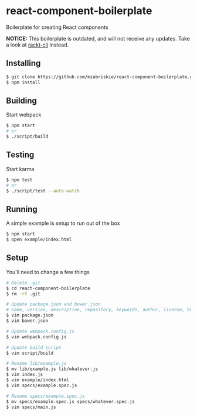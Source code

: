 # react-component-boilerplate

Boilerplate for creating React components

__NOTICE:__ This boilerplate is outdated, and will not receive any updates. Take a look at [rackt-cli](https://github.com/mzabriskie/rackt-cli) instead.

## Installing

```bash
$ git clone https://github.com/mzabriskie/react-component-boilerplate.git
$ npm install
```

## Building

Start webpack

```bash
$ npm start
# or
$ ./script/build
```

## Testing

Start karma

```bash
$ npm test
# or
$ ./script/test --auto-watch
```

## Running

A simple example is setup to run out of the box

```bash
$ npm start
$ open example/index.html
```


## Setup

You'll need to change a few things

```bash
# Delete .git
$ cd react-component-boilerplate
$ rm -rf .git

# Update package.json and bower.json
# name, version, description, repository, keywords, author, license, bugs, homepage
$ vim package.json
$ vim bower.json

# Update webpack.config.js
$ vim webpack.config.js

# Update build script
$ vim script/build

# Rename lib/example.js
$ mv lib/example.js lib/whatever.js
$ vim index.js
$ vim example/index.html
$ vim specs/example.spec.js

# Rename specs/example.spec.js
$ mv specs/example.spec.js specs/whatever.spec.js
$ vim specs/main.js
```
